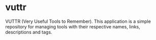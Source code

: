 # vuttr
 VUTTR (Very Useful Tools to Remember). This application is a simple repository for managing tools with their respective names, links, descriptions and tags.

